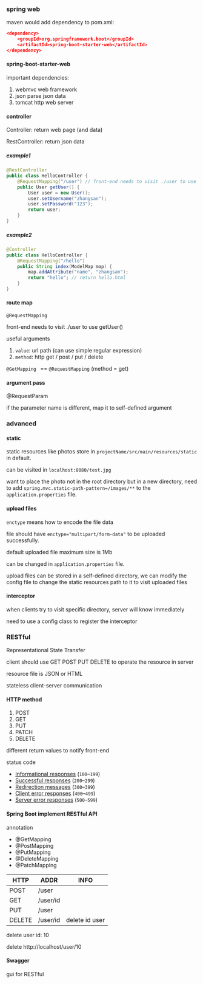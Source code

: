 

### spring web

maven would add dependency to pom.xml: 

```json
<dependency>
	<groupId>org.springframework.boot</groupId>
    <artifactId>spring-boot-starter-web</artifactId>
</dependency>
```



#### spring-boot-starter-web

important dependencies:

1. webmvc	web framework
2. json           parse json data
3. tomcat      http web server



#### controller

Controller: return web page (and data)

RestController: return json data



##### example1

```java
@RestController
public class HelloController {
    @RequestMapping("/user") // front-end needs to visit ./user to use getUser()
    public User getUser() {
        User user = new User();
        user.setUsername("zhangsan");
        user.setPassword("123");
        return user;
    }
}
```



##### example2

```java
@Controller
public class HelloController {
    @RequestMapping("/hello")
    public String index(ModelMap map) {
        map.addAttribute("name", "zhangsan");
        return "hello";	// return hello.html
    }
}
```





#### route map

`@RequestMapping`

front-end needs to visit ./user to use getUser()

useful arguments

1. `value`: url path (can use simple regular expression)
2. `method`: http get / post / put / delete

`@GetMapping ` == `@RequestMapping` (method = get)





#### argument pass

@RequestParam

if the parameter name is different, map it to self-defined argument





### advanced

#### static

static resources like photos store in `projectName/src/main/resources/static` in default.

can be visited in `localhost:8080/test.jpg`

want to place the photo not in the root directory but in a new directory, need to add `spring.mvc.static-path-pattern=/images/**` to the `application.properties` file.



#### upload files

`enctype` means how to encode the file data

file should have `enctype="multipart/form-data"` to be uploaded successfully.

default uploaded file maximum size is 1Mb

can be changed in `application.properties` file.

upload files can be stored in a self-defined directory, we can modify the config file to change the static resources path to it to visit uploaded files



#### interceptor

when clients try to visit specific directory, server will know immediately

need to use a config class to register the interceptor





### RESTful

Representational State Transfer

client should use GET POST PUT DELETE to operate the resource in server

resource file is JSON or HTML

stateless client-server communication



#### HTTP method

1. POST
2. GET
3. PUT
4. PATCH
5. DELETE

different return values to notify front-end



status code

- [Informational responses](https://developer.mozilla.org/en-US/docs/Web/HTTP/Status#information_responses) (`100`–`199`)
- [Successful responses](https://developer.mozilla.org/en-US/docs/Web/HTTP/Status#successful_responses) (`200`–`299`)
- [Redirection messages](https://developer.mozilla.org/en-US/docs/Web/HTTP/Status#redirection_messages) (`300`–`399`)
- [Client error responses](https://developer.mozilla.org/en-US/docs/Web/HTTP/Status#client_error_responses) (`400`–`499`)
- [Server error responses](https://developer.mozilla.org/en-US/docs/Web/HTTP/Status#server_error_responses) (`500`–`599`)



#### Spring Boot implement RESTful API

annotation

- @GetMapping
- @PostMapping
- @PutMapping
- @DeleteMapping
- @PatchMapping



| HTTP   | ADDR     | INFO           |
| ------ | -------- | -------------- |
| POST   | /user    |                |
| GET    | /user/id |                |
| PUT    | /user    |                |
| DELETE | /user/id | delete id user |

delete user id: 10

delete http://localhost/user/10





#### Swagger

gui for RESTful 